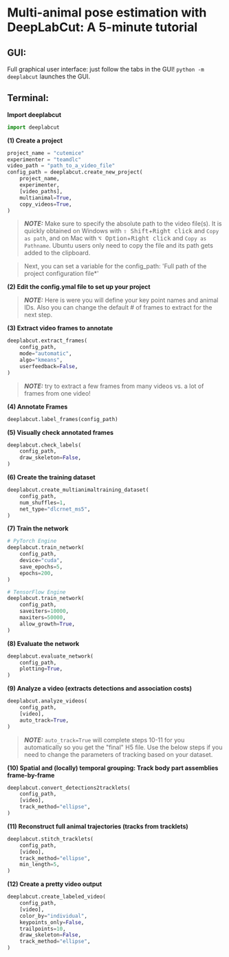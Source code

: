 # Multi-animal pose estimation with DeepLabCut: A 5-minute tutorial

## GUI:

Full graphical user interface: just follow the tabs in the GUI! `python -m deeplabcut` launches the GUI.

## Terminal:

**Import deeplabcut**
```python
import deeplabcut
```

**(1) Create a project**
```python
project_name = "cutemice"
experimenter = "teamdlc"
video_path = "path_to_a_video_file"
config_path = deeplabcut.create_new_project(
    project_name,
    experimenter,
    [video_paths],
    multianimal=True,
    copy_videos=True,
)
```
> **_NOTE:_**  Make sure to specify the absolute path to the video file(s).
> It is quickly obtained on Windows with <kbd>⇧ Shift</kbd>+<kbd>Right click</kbd> and `Copy as path`,
> and on Mac with <kbd>⌥ Option</kbd>+<kbd>Right click</kbd> and `Copy as Pathname`.
> Ubuntu users only need to copy the file and its path gets added to the clipboard.

> Next, you can set a variable for the config_path: 'Full path of the project configuration file*'

**(2) Edit the config.ymal file to set up your project**
> **_NOTE:_** Here is were you will define your key point names and animal IDs. Also you can change the default # of frames to extract for the next step.

**(3) Extract video frames to annotate**
```python
deeplabcut.extract_frames(
    config_path,
    mode="automatic",
    algo="kmeans",
    userfeedback=False,
)
```
> **_NOTE:_** try to extract a few frames from many videos vs. a lot of frames from one video!

**(4) Annotate Frames**
```python
deeplabcut.label_frames(config_path)
```


**(5) Visually check annotated frames**
```python
deeplabcut.check_labels(
    config_path,
    draw_skeleton=False,
)
```

**(6) Create the training dataset**
```python
deeplabcut.create_multianimaltraining_dataset(
    config_path,
    num_shuffles=1,
    net_type="dlcrnet_ms5",
)
```

**(7) Train the network**

```python
# PyTorch Engine
deeplabcut.train_network(
    config_path,
    device="cuda",
    save_epochs=5,
    epochs=200,
)

# TensorFlow Engine
deeplabcut.train_network(
    config_path,
    saveiters=10000,
    maxiters=50000,
    allow_growth=True,
)
```

**(8) Evaluate the network**
```python
deeplabcut.evaluate_network(
    config_path,
    plotting=True,
)
```

**(9) Analyze a video (extracts detections and association costs)**
```python
deeplabcut.analyze_videos(
    config_path,
    [video],
    auto_track=True,
)
```
> **_NOTE:_** `auto_track=True` will complete steps 10-11 for you automatically so you get the "final" H5 file. Use the below steps if you need to change the parameters of tracking based on your dataset.


**(10) Spatial and (locally) temporal grouping: Track body part assemblies frame-by-frame**
```python
deeplabcut.convert_detections2tracklets(
    config_path,
    [video],
    track_method="ellipse",
)
```


**(11) Reconstruct full animal trajectories (tracks from tracklets)**
```python
deeplabcut.stitch_tracklets(
    config_path,
    [video],
    track_method="ellipse",
    min_length=5,
)
```


**(12) Create a pretty video output**
```python
deeplabcut.create_labeled_video(
    config_path,
    [video],
    color_by="individual",
    keypoints_only=False,
    trailpoints=10,
    draw_skeleton=False,
    track_method="ellipse",
)
```
